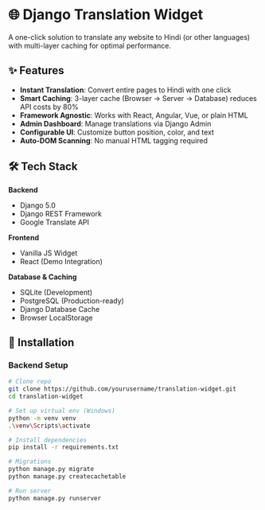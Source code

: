 # 🌐 Django Translation Widget

A one-click solution to translate any website to Hindi (or other languages) with multi-layer caching for optimal performance.

## ✨ Features

- **Instant Translation**: Convert entire pages to Hindi with one click
- **Smart Caching**: 3-layer cache (Browser → Server → Database) reduces API costs by 80%
- **Framework Agnostic**: Works with React, Angular, Vue, or plain HTML
- **Admin Dashboard**: Manage translations via Django Admin
- **Configurable UI**: Customize button position, color, and text
- **Auto-DOM Scanning**: No manual HTML tagging required

## 🛠 Tech Stack

**Backend**  
- Django 5.0
- Django REST Framework
- Google Translate API

**Frontend**  
- Vanilla JS Widget
- React (Demo Integration)

**Database & Caching**  
- SQLite (Development)
- PostgreSQL (Production-ready)
- Django Database Cache
- Browser LocalStorage

## 🚀 Installation

### Backend Setup
```bash
# Clone repo
git clone https://github.com/yourusername/translation-widget.git
cd translation-widget

# Set up virtual env (Windows)
python -m venv venv
.\venv\Scripts\activate

# Install dependencies
pip install -r requirements.txt

# Migrations
python manage.py migrate
python manage.py createcachetable

# Run server
python manage.py runserver
